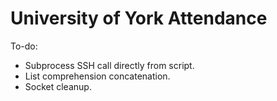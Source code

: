# University of York Attendance

To-do:
* Subprocess SSH call directly from script.
* List comprehension concatenation.
* Socket cleanup.
